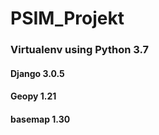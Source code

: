 # PSIM_Projekt

### Virtualenv using Python 3.7

#### Django 3.0.5
#### Geopy 1.21
#### basemap 1.30


